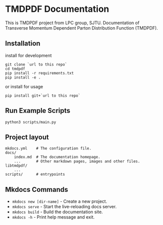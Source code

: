 # TMDPDF Documentation

This is TMDPDF project from LPC group, SJTU.
Documentation of Transverse Momentum Dependent Parton Distribution Function (TMDPDF).

## Installation

install for development

```shell
git clone `url to this repo`
cd tmdpdf
pip install -r requirements.txt
pip install -e .
```

or install for usage

```shell
pip install git+`url to this repo`
```

## Run Example Scripts

```shell
python3 scripts/main.py
```

## Project layout

    mkdocs.yml    # The configuration file.
    docs/
        index.md  # The documentation homepage.
        ...       # Other markdown pages, images and other files.
    libtmdpdf/
        ...
    scripts/      # entrypoints

## Mkdocs Commands

* `mkdocs new [dir-name]` - Create a new project.
* `mkdocs serve` - Start the live-reloading docs server.
* `mkdocs build` - Build the documentation site.
* `mkdocs -h` - Print help message and exit.

